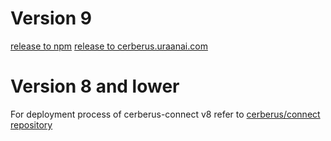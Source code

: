 # Version 9

[release to npm](../../releases/connect-npm.md)
[release to cerberus.uraanai.com](../../releases/connect-cerberus.uraanai.com.md)

# Version 8 and lower

For deployment process of cerberus-connect v8 refer to [cerberus/connect repository](https://github.com/Cerberus-Wallet/connect/blob/develop/docs/deployment/index.md)
